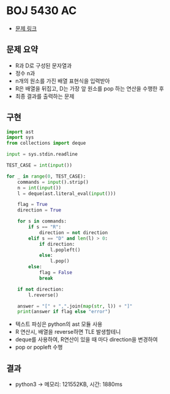 # BOJ 5430 AC

- [문제 링크](https://www.acmicpc.net/problem/5430)

## 문제 요약

- R과 D로 구성된 문자열과
- 정수 n과
- n개의 원소를 가진 배열 표현식을 입력받아
- R은 배열을 뒤집고, D는 가장 앞 원소를 pop 하는 연산을 수행한 후
- 최종 결과를 출력하는 문제

## 구현

```python
import ast
import sys
from collections import deque

input = sys.stdin.readline

TEST_CASE = int(input())

for _ in range(0, TEST_CASE):
    commands = input().strip()
    n = int(input())
    l = deque(ast.literal_eval(input()))

    flag = True
    direction = True

    for s in commands:
        if s == "R":
            direction = not direction
        elif s == "D" and len(l) > 0:
            if direction:
                l.popleft()
            else:
                l.pop()
        else:
            flag = False
            break

    if not direction:
        l.reverse()

    answer = "[" + ",".join(map(str, l)) + "]"
    print(answer if flag else "error")

```

- 텍스트 파싱은 python의 ast 모듈 사용
- R 연산시, 배열을 reverse하면 TLE 발생할테니
- deque를 사용하여, R연산이 있을 때 마다 direction을 변경하여
- pop or popleft 수행

## 결과

- python3 -> 메모리: 121552KB, 시간: 1880ms
